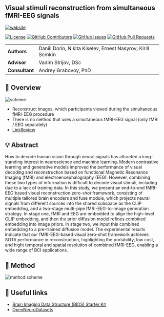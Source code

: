 ## Visual stimuli reconstruction from simultaneous fMRI-EEG signals

[![website](https://img.shields.io/badge/Project-Page-orange)](https://intsystems.github.io/CreationOfIntelligentSystems_Simultaneous_fMRI-EEG/)

[![License](https://badgen.net/github/license/intsystems/CreationOfIntelligentSystems_Simultaneous_fMRI-EEG?color=green)](https://github.com/intsystems/CreationOfIntelligentSystems_Simultaneous_fMRI-EEG/blob/main/LICENSE)
[![GitHub Contributors](https://img.shields.io/github/contributors/intsystems/CreationOfIntelligentSystems_Simultaneous_fMRI-EEG)](https://github.com/intsystems/CreationOfIntelligentSystems_Simultaneous_fMRI-EEG/graphs/contributors)
[![GitHub Issues](https://img.shields.io/github/issues-closed/intsystems/CreationOfIntelligentSystems_Simultaneous_fMRI-EEG.svg?color=0088ff)](https://github.com/intsystems/CreationOfIntelligentSystems_Simultaneous_fMRI-EEG/issues)
[![GitHub Pull Requests](https://img.shields.io/github/issues-pr-closed/intsystems/CreationOfIntelligentSystems_Simultaneous_fMRI-EEG.svg?color=7f29d6)](https://github.com/intsystems/CreationOfIntelligentSystems_Simultaneous_fMRI-EEG/pulls)

<table>
    <tr>
        <td align="left"> <b> Authors </b> </td>
        <td> Daniil Dorin, Nikita Kiselev, Ernest Nasyrov, Kirill Semkin </td>
    </tr>
    <tr>
        <td align="left"> <b> Advisor </b> </td>
        <td> Vadim Strijov, DSc </td>
    </tr>
    <tr>
        <td align="left"> <b> Consultant </b> </td>
        <td> Andrey Grabovoy, PhD </td>
    </tr>
</table>

## 🔎 Overview
![scheme](https://github.com/user-attachments/assets/2777eab1-de35-4c4c-8309-6030bf2892ee)
- Reconstruct images, which participants viewed during the simultaneous fMRI-EEG procedure
- There is no method that uses a simultaneous fMRI-EEG signal (only fMRI / EEG separately)
- [LinkReview](https://github.com/intsystems/CreationOfIntelligentSystems_Simultaneous_fMRI-EEG/blob/main/linkreview.md)

## 💡 Abstract
How to decode human vision through neural signals has attracted a long-standing interest in neuroscience and machine learning. Modern contrastive learning and generative models improved the performance of visual decoding and reconstruction based on functional Magnetic Resonance Imaging (fMRI) and electroencephalography (EEG). However, combining these two types of information is difficult to decode visual stimuli, including due to a lack of training data. In this study, we present an end-to-end fMRI-EEG based visual reconstruction zero-shot framework, consisting of multiple tailored brain encoders and fuse module, which projects neural signals from different sources into the shared subspace as the CLIP embedding, and a two-stage multi-pipe fMRI-EEG-to-image generation strategy. In stage one, fMRI and EEG are embedded to align the high-level CLIP embedding, and then the prior diffusion model refines combined embedding into image priors. In stage two, we input this combined embedding to a pre-trained diffusion model. The experimental results indicate that our fMRI-EEG-based visual zero-shot framework achieves SOTA performance in reconstruction, highlighting the portability, low cost, and hight temporal and spatial resolution of combined fMRI-EEG, enabling a wide range of BCI applications.

## 🧰 Method
![method scheme](https://github.com/user-attachments/assets/77254da9-8c26-4255-b289-ab6621f0f832)

## 🔗 Useful links
- [Brain Imaging Data Structure (BIDS) Starter Kit](https://bids-standard.github.io/bids-starter-kit/index.html)
- [OpenNeuroDatasets](https://github.com/OpenNeuroDatasets)
